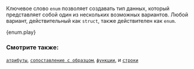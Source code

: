 Ключевое слово `enum` позволяет создавать тип данных, 
который представляет собой один из нескольких возможных вариантов. 
Любой вариант, действительный как `struct`, также действителен как `enum`.

{enum.play}

### Смотрите также:

[`атрибуты`][attributes], [`сопоставление с образцом`][match], [`функции`][fn], и [`строки`][str]

[attributes]: ../attribute.html
[c_struct]: http://en.wikipedia.org/wiki/Struct_(C_programming_language)
[match]: ../flow_control/match.html
[fn]: ../fn.html
[str]: ../std/str.html
